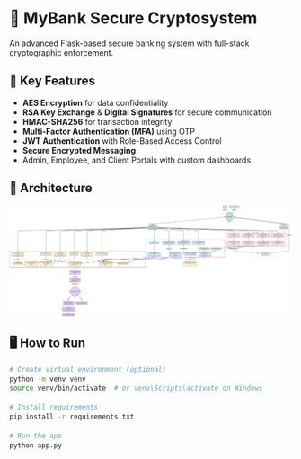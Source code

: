 
# 🔐 MyBank Secure Cryptosystem

An advanced Flask-based secure banking system with full-stack cryptographic enforcement.

## 📌 Key Features

- **AES Encryption** for data confidentiality  
- **RSA Key Exchange** & **Digital Signatures** for secure communication  
- **HMAC-SHA256** for transaction integrity  
- **Multi-Factor Authentication (MFA)** using OTP  
- **JWT Authentication** with Role-Based Access Control  
- **Secure Encrypted Messaging**  
- Admin, Employee, and Client Portals with custom dashboards

## 🧠 Architecture

![System Design](./Indepthsystemdesignflow.png)

## 🖥️ How to Run

```bash
# Create virtual environment (optional)
python -m venv venv
source venv/bin/activate  # or venv\Scripts\activate on Windows

# Install requirements
pip install -r requirements.txt

# Run the app
python app.py
